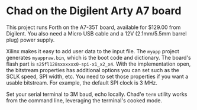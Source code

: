 # Chad on the Digilent Arty A7 board

This project runs Forth on the A7-35T board, available for $129.00 from Digilent.
You also need a Micro USB cable and a 12V (2.1mm/5.5mm barrel plug) power supply.

Xilinx makes it easy to add user data to the input file. 
The `myapp` project generates `myappraw.bin`, which is the boot code and dictionary.
The board's flash part is `s25fl128sxxxxxx0-spi-x1_x2_x4`.
With the implementation open, the bitstream properties has additional options you can set
such as the SCLK speed, SPI width, etc. You need to set those properties if you want
a usable bitstream. For example, the default SPI clock is 3 MHz.

Set your serial terminal to 3M baud, echo locally.
Chad'e `term` utility works from the command line, leveraging the terminal's cooked mode.

